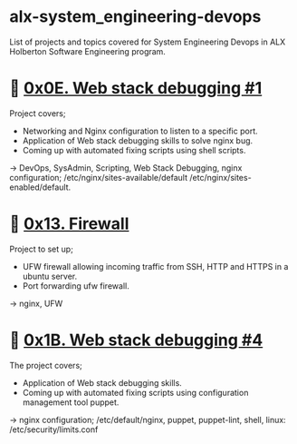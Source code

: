 # alx-system_engineering-devops
List of projects and topics covered for System Engineering Devops in ALX Holberton Software Engineering program.

# :briefcase: [0x0E. Web stack debugging #1](0x13-firewall)
Project covers;
 - Networking and Nginx configuration to listen to a specific port.
 - Application of Web stack debugging skills to solve nginx bug.
 - Coming up with automated fixing scripts using shell scripts.

-> DevOps, SysAdmin, Scripting, Web Stack Debugging, nginx configuration; /etc/nginx/sites-available/default /etc/nginx/sites-enabled/default.

# :briefcase: [0x13. Firewall](0x13-firewall)
Project to set up;
 - UFW firewall allowing incoming traffic from SSH, HTTP and HTTPS in a ubuntu server.
 - Port forwarding ufw firewall.

-> nginx, UFW

# :briefcase: [0x1B. Web stack debugging #4](0x1B-web_stack_debugging_4)
The project covers;
 - Application of Web stack debugging skills.
 - Coming up with automated fixing scripts using configuration management tool puppet.

-> nginx configuration; /etc/default/nginx, puppet, puppet-lint, shell, linux: /etc/security/limits.conf